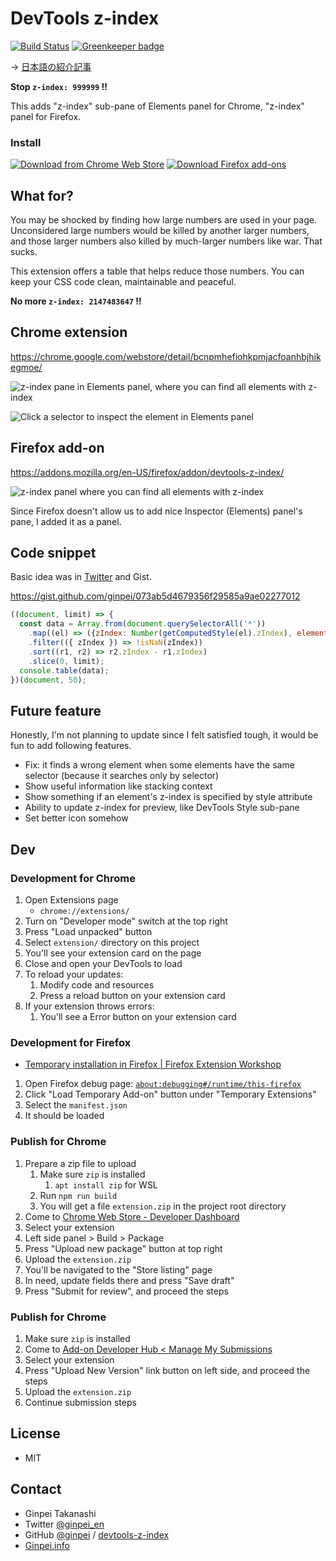 # DevTools z-index

[![Build Status](https://travis-ci.org/ginpei/devtools-z-index.svg?branch=master)](https://travis-ci.org/ginpei/devtools-z-index) [![Greenkeeper badge](https://badges.greenkeeper.io/ginpei/devtools-z-index.svg)](https://greenkeeper.io/)

→ [日本語の紹介記事](https://ginpen.com/2018/06/20/devtools-z-index/)

**Stop `z-index: 999999` !!**

This adds "z-index" sub-pane of Elements panel for Chrome, "z-index" panel for Firefox.

### Install

[![Download from Chrome Web Store](doc/ChromeWebStore_BadgeWBorder_v2_206x58.png)](https://chrome.google.com/webstore/detail/bcnpmhefiohkpmjacfoanhbjhikegmoe/)
[![Download Firefox add-ons](doc/AMO-button_1.png)](https://addons.mozilla.org/en-US/firefox/addon/devtools-z-index/)

## What for?

You may be shocked by finding how large numbers are used in your page. Unconsidered large numbers would be killed by another larger numbers, and those larger numbers also killed by much-larger numbers like war. That sucks.

This extension offers a table that helps reduce those numbers. You can keep your CSS code clean, maintainable and peaceful.

**No more `z-index: 2147483647` !!**

## Chrome extension

https://chrome.google.com/webstore/detail/bcnpmhefiohkpmjacfoanhbjhikegmoe/

![z-index pane in Elements panel, where you can find all elements with z-index](doc/screenshot.png)

![Click a selector to inspect the element in Elements panel](doc/video-500x337.gif)

## Firefox add-on

https://addons.mozilla.org/en-US/firefox/addon/devtools-z-index/

![z-index panel where you can find all elements with z-index](doc/screenshot-firefox-500.png)

Since Firefox doesn't allow us to add nice Inspector (Elements) panel's pane, I added it as a panel.

## Code snippet

Basic idea was in [Twitter](https://twitter.com/ginpei_jp/status/1006312787813908480) and Gist.

https://gist.github.com/ginpei/073ab5d4679356f29585a9ae02277012

```js
((document, limit) => {
  const data = Array.from(document.querySelectorAll('*'))
    .map((el) => ({zIndex: Number(getComputedStyle(el).zIndex), element: el }))
    .filter(({ zIndex }) => !isNaN(zIndex))
    .sort((r1, r2) => r2.zIndex - r1.zIndex)
    .slice(0, limit);
  console.table(data);
})(document, 50);
```

## Future feature

Honestly, I'm not planning to update since I felt satisfied tough, it would be fun to add following features.

- Fix: it finds a wrong element when some elements have the same selector (because it searches only by selector)
- Show useful information like stacking context
- Show something if an element's z-index is specified by style attribute
- Ability to update z-index for preview, like DevTools Style sub-pane
- Set better icon somehow

## Dev

### Development for Chrome

1. Open Extensions page
   - `chrome://extensions/`
2. Turn on "Developer mode" switch at the top right
3. Press "Load unpacked" button
4. Select `extension/` directory on this project
5. You'll see your extension card on the page
6. Close and open your DevTools to load
7. To reload your updates:
   1. Modify code and resources
   2. Press a reload button on your extension card
8. If your extension throws errors:
   1. You'll see a Error button on your extension card

### Development for Firefox

- [Temporary installation in Firefox | Firefox Extension Workshop](https://extensionworkshop.com/documentation/develop/temporary-installation-in-firefox/)

1. Open Firefox debug page: [`about:debugging#/runtime/this-firefox`](about:debugging#/runtime/this-firefox)
2. Click "Load Temporary Add-on" button under "Temporary Extensions"
3. Select the `manifest.json`
4. It should be loaded

### Publish for Chrome

1. Prepare a zip file to upload
   1. Make sure `zip` is installed
      1. `apt install zip` for WSL
   2. Run `npm run build`
   3. You will get a file `extension.zip` in the project root directory
2. Come to [Chrome Web Store - Developer Dashboard](https://chrome.google.com/webstore/devconsole/)
3. Select your extension
4. Left side panel &gt; Build &gt; Package
5. Press "Upload new package" button at top right
6. Upload the `extension.zip`
7. You'll be navigated to the "Store listing" page
8.  In need, update fields there and press "Save draft"
9.  Press "Submit for review", and proceed the steps

### Publish for Chrome

1. Make sure `zip` is installed
2. Come to [Add-on Developer Hub &lt; Manage My Submissions](https://addons.mozilla.org/en-CA/developers/addons)
3. Select your extension
4. Press "Upload New Version" link button on left side, and proceed the steps
5. Upload the `extension.zip`
6. Continue submission steps

## License

- MIT

## Contact

- Ginpei Takanashi
- Twitter [@ginpei_en](http://twitter.com/ginpei_en)
- GitHub [@ginpei](https://github.com/ginpei/) / [devtools-z-index](https://github.com/ginpei/devtools-z-index)
- [Ginpei.info](https://ginpei.info/)
